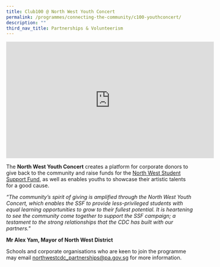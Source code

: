 ```yaml
---
title: Club100 @ North West Youth Concert
permalink: /programmes/connecting-the-community/c100-youthconcert/
description: ""
third_nav_title: Partnerships & Volunteerism
---
```

<iframe width="560" height="315" src="https://www.youtube.com/embed/8GS1vZ-7q5U" title="YouTube video player" frameborder="0" allow="accelerometer; autoplay; clipboard-write; encrypted-media; gyroscope; picture-in-picture" allowfullscreen=""></iframe>

The **North West Youth Concert** creates a platform for corporate donors to give back to the community and raise funds for the [North West Student Support Fund](https://northwest.cdc.gov.sg/programmes/assisting-the-needy/northwest-student-supportfund), as well as enables youths to showcase their artistic talents for a good cause.

*“The community’s spirit of giving is amplified  through the North West Youth Concert, which enables the SSF to provide less-privileged students with equal learning opportunities to grow to their fullest potential. It is heartening to see the community come together to support the SSF campaign; a testament to the strong relationships that the CDC has built with our partners."* 

**Mr Alex Yam, Mayor of North West District**

Schools and corporate organisations who are keen to join the programme may email northwestcdc_partnerships@pa.gov.sg for more information.
